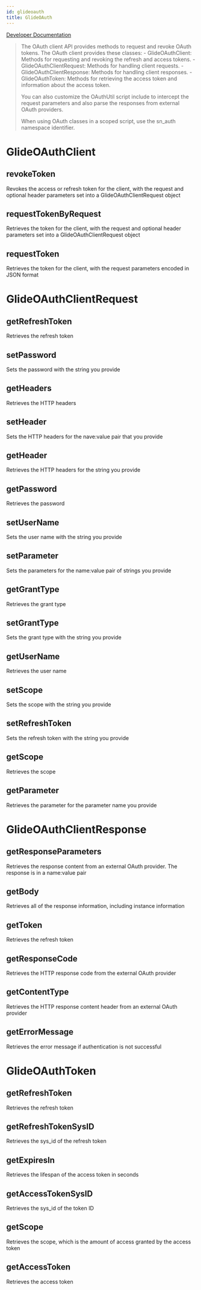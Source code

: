 ```yaml
---
id: glideoauth
title: GlideOAuth
---
```


[Developer
Documentation](https://docs.servicenow.com/bundle/kingston-platform-administration/page/administer/security/concept/c_OAuthClientAPIs.html)

> The OAuth client API provides methods to request and revoke OAuth
> tokens. The OAuth client provides these classes: - GlideOAuthClient:
> Methods for requesting and revoking the refresh and access tokens. -
> GlideOAuthClientRequest: Methods for handling client requests. -
> GlideOAuthClientResponse: Methods for handling client responses. -
> GlideOAuthToken: Methods for retrieving the access token and
> information about the access token.
>
> You can also customize the OAuthUtil script include to intercept the
> request parameters and also parse the responses from external OAuth
> providers.
>
> When using OAuth classes in a scoped script, use the sn\_auth
> namespace identifier.

# GlideOAuthClient

## revokeToken

Revokes the access or refresh token for the client, with the request and
optional header parameters set into a GlideOAuthClientRequest object

## requestTokenByRequest

Retrieves the token for the client, with the request and optional header
parameters set into a GlideOAuthClientRequest object

## requestToken

Retrieves the token for the client, with the request parameters encoded
in JSON format

# GlideOAuthClientRequest

## getRefreshToken

Retrieves the refresh token

## setPassword

Sets the password with the string you provide

## getHeaders

Retrieves the HTTP headers

## setHeader

Sets the HTTP headers for the nave:value pair that you provide

## getHeader

Retrieves the HTTP headers for the string you provide

## getPassword

Retrieves the password

## setUserName

Sets the user name with the string you provide

## setParameter

Sets the parameters for the name:value pair of strings you provide

## getGrantType

Retrieves the grant type

## setGrantType

Sets the grant type with the string you provide

## getUserName

Retrieves the user name

## setScope

Sets the scope with the string you provide

## setRefreshToken

Sets the refresh token with the string you provide

## getScope

Retrieves the scope

## getParameter

Retrieves the parameter for the parameter name you provide

# GlideOAuthClientResponse

## getResponseParameters

Retrieves the response content from an external OAuth provider. The
response is in a name:value pair

## getBody

Retrieves all of the response information, including instance
information

## getToken

Retrieves the refresh token

## getResponseCode

Retrieves the HTTP response code from the external OAuth provider

## getContentType

Retrieves the HTTP response content header from an external OAuth
provider

## getErrorMessage

Retrieves the error message if authentication is not successful

# GlideOAuthToken

## getRefreshToken

Retrieves the refresh token

## getRefreshTokenSysID

Retrieves the sys\_id of the refresh token

## getExpiresIn

Retrieves the lifespan of the access token in seconds

## getAccessTokenSysID

Retrieves the sys\_id of the token ID 

## getScope

Retrieves the scope, which is the amount of access granted by the access
token

## getAccessToken

Retrieves the access token

